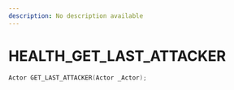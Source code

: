```yaml
---
description: No description available 
---
```


# HEALTH\_GET_LAST_ATTACKER

```cpp
Actor GET_LAST_ATTACKER(Actor _Actor);
```